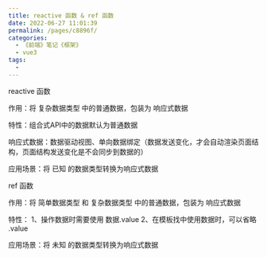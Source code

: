 ```yaml
---
title: reactive 函数 & ref 函数
date: 2022-06-27 11:01:39
permalink: /pages/c8896f/
categories:
  - 《前端》笔记《框架》
  - vue3
tags:
  - 
---
```

reactive 函数

  作用：将 复杂数据类型 中的普通数据，包装为 响应式数据

  特性：组合式API中的数据默认为普通数据

  响应式数据：数据驱动视图、单向数据绑定（数据发送变化，才会自动渲染页面结构，页面结构发送变化是不会同步到数据的）

  应用场景：将 已知 的数据类型转换为响应式数据

  <template>
    <div class="container">
      <div>{{obj.name}}</div>
      <div>{{obj.age}}</div>
      <button @click="updateName">修改数据</button>
    </div>
  </template>
  <script>
    import { reactive } from 'vue'
    export default {
      name: 'App',
      setup () {

        // 默认数据
        // const obj = {
        //   name: 'ls',
        //   age: 18
        // }

        // 响应式数据
        const obj = reactive({
          name: 'ls',
          age: 18
        })

        // 修改名字
        const updateName = () => {
          console.log('updateName')
          obj.name = 'zs'
        }

        return { obj ,updateName}
      }
    }
  </script>

ref 函数

  作用：将 简单数据类型 和 复杂数据类型 中的普通数据，包装为 响应式数据

  特性：
    1、操作数据时需要使用 数据.value
    2、在模板找中使用数据时，可以省略 .value

  应用场景：将 未知 的数据类型转换为响应式数据

  <template>
    <div class="container">
      <div>{{name}}</div>
      <div>{{age}}</div>
      <button @click="updateName">修改数据</button>
    </div>
  </template>
  <script>
    import { ref } from 'vue'
    export default {
      name: 'App',
      setup () {
        const name = ref('ls')
        console.log(name)
        const updateName = () => {
          name.value = 'zs'
        }
        const age = ref(10)

        // 将未知的数据类型转换为响应式数据
        // const data = ref(null)
        // setTimeout(()=>{
        //   data.value = res.data
        // },1000)

        return {name, age, updateName}
      }
    }
  </script>
